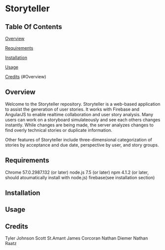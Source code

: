 # Storyteller

## Table Of Contents
[Overview](#)

[Requirements](#Requirements)

[Installation](#Installation)

[Usage](#Usage)

[Credits](#Credits)
(#Overview)
## Overview

Welcome to the Storyteller repository.
Storyteller is a web-based application to assist the generation of user stories.
It works with Firebase and AngularJS to enable realtime collaboration and user story analysis.
Many users can work on a storyboard simulateously and see each others changes instantly.
While changes are being made, the server analyzes changes to find overly technical stories or duplicate information.

Other features of Storyteller include three-dimensional categorization of stories by acceptance and due date, perspective by user, and story groups.

## Requirements
Chrome 57.0.2987.132 (or later)
node.js 7.5 (or later)
npm 4.1.2 (or later, should atoumatically install with node.js)
firebase(see installation section)

## Installation

## Usage

## Credits
Tyler Johnson
Scott St.Amant
James Corcoran
Nathan Diemer
Nathan Raatz
